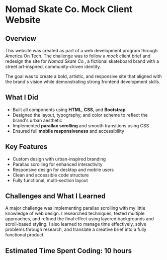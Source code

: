 # Nomad Skate Co. Mock Client Website

## Overview  
This website was created as part of a web development program through America On Tech. The challenge was to follow a *mock* client brief and redesign the site for *Nomad Skate Co.*, a fictional skateboard brand with a street art-inspired, community-driven identity.  

The goal was to create a bold, artistic, and responsive site that aligned with the brand's vision while demonstrating strong frontend development skills.

## What I Did  
- Built all components using **HTML**, **CSS**, and **Bootstrap**
- Designed the layout, typography, and color scheme to reflect the brand's urban aesthetic
- Implemented **parallax scrolling** and smooth transitions using CSS
- Ensured full **mobile responsiveness** and accessibility

## Key Features  
- Custom design with urban-inspired branding  
- Parallax scrolling for enhanced interactivity  
- Responsive design for desktop and mobile users  
- Clean and accessible code structure  
- Fully functional, multi-section layout  

## Challenges and What I Learned  
A major challenge was implementing parallax scrolling with my little knowledge of web design. I researched techniques, tested multiple approaches, and refined the final effect using layered backgrounds and scroll-based styling.
I also learned to manage time effectively, solve problems through research, and translate a creative brief into a fully functional product. 


## Estimated Time Spent Coding: 10 hours
